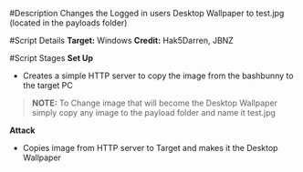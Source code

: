 #Description
Changes the Logged in users Desktop Wallpaper to test.jpg (located in the payloads folder)

#Script Details
__Target:__ Windows
__Credit:__ Hak5Darren, JBNZ

#Script Stages
__Set Up__
* Creates a simple HTTP server to copy the image from the bashbunny to the target PC
> __NOTE:__ To Change image that will become the Desktop Wallpaper simply copy any image to the payload folder and name it test.jpg

__Attack__
* Copies image from HTTP server to Target and makes it the Desktop Wallpaper


